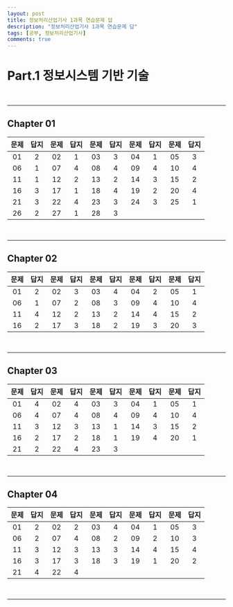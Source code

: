 ```yaml
---
layout: post
title: 정보처리산업기사 1과목 연습문제 답
description: "정보처리산업기사 1과목 연습문제 답"
tags: [공부, 정보처리산업기사]
comments: true
---
```


# Part.1 정보시스템 기반 기술

<br>
<hr>

## **Chapter 01**

문제|답지|문제|답지|문제|답지|문제|답지|문제|답지
:---:|:---:|:---:|:---:|:---:|:---:|:---:|:---:|:---:|:---:
$01$|2|$02$|1|$03$|3|$04$|1|$05$|3
$06$|1|$07$|4|$08$|4|$09$|4|$10$|4
$11$|1|$12$|2|$13$|2|$14$|3|$15$|2
$16$|3|$17$|1|$18$|4|$19$|2|$20$|4
$21$|3|$22$|4|$23$|3|$24$|3|$25$|1
$26$|2|$27$|1|$28$|3

<br>
<hr>

## **Chapter 02**

문제|답지|문제|답지|문제|답지|문제|답지|문제|답지
:---:|:---:|:---:|:---:|:---:|:---:|:---:|:---:|:---:|:---:
$01$|2|$02$|3|$03$|4|$04$|2|$05$|1
$06$|1|$07$|2|$08$|3|$09$|4|$10$|4
$11$|4|$12$|2|$13$|2|$14$|4|$15$|2
$16$|2|$17$|3|$18$|2|$19$|3|$20$|3

<br>
<hr>

## **Chapter 03**

문제|답지|문제|답지|문제|답지|문제|답지|문제|답지
:---:|:---:|:---:|:---:|:---:|:---:|:---:|:---:|:---:|:---:
$01$|4|$02$|4|$03$|3|$04$|1|$05$|1
$06$|4|$07$|4|$08$|4|$09$|4|$10$|4
$11$|3|$12$|3|$13$|1|$14$|3|$15$|2
$16$|2|$17$|2|$18$|1|$19$|4|$20$|1
$21$|2|$22$|4|$23$|3

<br>
<hr>

## **Chapter 04**

문제|답지|문제|답지|문제|답지|문제|답지|문제|답지
:---:|:---:|:---:|:---:|:---:|:---:|:---:|:---:|:---:|:---:
$01$|2|$02$|2|$03$|4|$04$|1|$05$|3
$06$|2|$07$|4|$08$|2|$09$|2|$10$|3
$11$|3|$12$|3|$13$|3|$14$|4|$15$|4
$16$|3|$17$|3|$18$|3|$19$|1|$20$|2
$21$|4|$22$|4

<br>
<hr>
